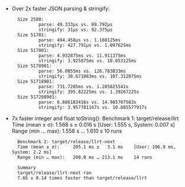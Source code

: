 * Over 2x faster JSON parsing & stringify:
  
        Size 2580:
                parse: 49.333µs vs. 89.792µs
                stringify: 31µs vs. 92.375µs
        Size 51701:
                parse: 494.458µs vs. 1.160125ms
                stringify: 427.791µs vs. 1.097625ms
        Size 517001:
                parse: 4.932875ms vs. 11.911375ms
                stringify: 3.925875ms vs. 10.853125ms
        Size 5170901:
                parse: 56.0855ms vs. 126.783833ms
                stringify: 38.671083ms vs. 107.312875ms
        Size 51718901:
                parse: 731.7205ms vs. 1.285825541s
                stringify: 395.82225ms vs. 1.39267225s
        Size 517288901:
                parse: 6.886183416s vs. 14.985707583s
                stringify: 3.957781167s vs. 10.885577917s

* 7x faster integer and float toString():
        Benchmark 1: target/release/llrt
        Time (mean ± σ):      1.568 s ±  0.016 s    [User: 1.555 s, System: 0.007 s]
        Range (min … max):    1.558 s …  1.610 s    10 runs
        
        Benchmark 2: target/release/llrt-next
        Time (mean ± σ):     205.1 ms ±   3.1 ms    [User: 196.9 ms, System: 2.2 ms]
        Range (min … max):   200.0 ms … 213.1 ms    14 runs
        
        Summary
        target/release/llrt-next ran
        7.65 ± 0.14 times faster than target/release/llrt
